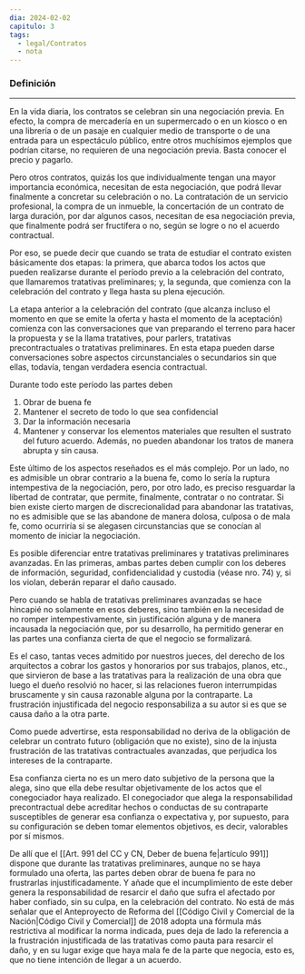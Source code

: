 ```yaml
---
dia: 2024-02-02
capitulo: 3
tags:
  - legal/Contratos
  - nota
---
```

### Definición
---
En la vida diaria, los contratos se celebran sin una negociación previa. En efecto, la compra de mercadería en un supermercado o en un kiosco o en una librería o de un pasaje en cualquier medio de transporte o de una entrada para un espectáculo público, entre otros muchísimos ejemplos que podrían citarse, no requieren de una negociación previa. Basta conocer el precio y pagarlo. 

Pero otros contratos, quizás los que individualmente tengan una mayor importancia económica, necesitan de esta negociación, que podrá llevar finalmente a concretar su celebración o no. La contratación de un servicio profesional, la compra de un inmueble, la concertación de un contrato de larga duración, por dar algunos casos, necesitan de esa negociación previa, que finalmente podrá ser fructífera o no, según se logre o no el acuerdo contractual.

Por eso, se puede decir que cuando se trata de estudiar el contrato existen básicamente dos etapas: la primera, que abarca todos los actos que pueden realizarse durante el período previo a la celebración del contrato, que llamaremos tratativas preliminares; y, la segunda, que comienza con la celebración del contrato y llega hasta su plena ejecución. 

La etapa anterior a la celebración del contrato (que alcanza incluso el momento en que se emite la oferta y hasta el momento de la aceptación) comienza con las conversaciones que van preparando el terreno para hacer la propuesta y se la llama tratatives, pour parlers, tratativas precontractuales o tratativas preliminares. En esta etapa pueden darse conversaciones sobre aspectos circunstanciales o secundarios sin que ellas, todavía, tengan verdadera esencia contractual. 

Durante todo este período las partes deben
1. Obrar de buena fe
2. Mantener el secreto de todo lo que sea confidencial
3. Dar la información necesaria
4. Mantener y conservar los elementos materiales que resulten el sustrato del futuro acuerdo. Además, no pueden abandonar los tratos de manera abrupta y sin causa.

Este último de los aspectos reseñados es el más complejo. Por un lado, no es admisible un obrar contrario a la buena fe, como lo sería la ruptura intempestiva de la negociación, pero, por otro lado, es preciso resguardar la libertad de contratar, que permite, finalmente, contratar o no contratar. Si bien existe cierto margen de discrecionalidad para abandonar las tratativas, no es admisible que se las abandone de manera dolosa, culposa o de mala fe, como ocurriría si se alegasen circunstancias que se conocían al momento de iniciar la negociación. 

Es posible diferenciar entre tratativas preliminares y tratativas preliminares avanzadas. En las primeras, ambas partes deben cumplir con los deberes de información, seguridad, confidencialidad y custodia (véase nro. 74) y, si los violan, deberán reparar el daño causado.

Pero cuando se habla de tratativas preliminares avanzadas se hace hincapié no solamente en esos deberes, sino también en la necesidad de no romper intempestivamente, sin justificación alguna y de manera incausada la negociación que, por su desarrollo, ha permitido generar en las partes una confianza cierta de que el negocio se formalizará. 

Es el caso, tantas veces admitido por nuestros jueces, del derecho de los arquitectos a cobrar los gastos y honorarios por sus trabajos, planos, etc., que sirvieron de base a las tratativas para la realización de una obra que luego el dueño resolvió no hacer, si las relaciones fueron interrumpidas bruscamente y sin causa razonable alguna por la contraparte. La frustración injustificada del negocio responsabiliza a su autor si es que se causa daño a la otra parte.

Como puede advertirse, esta responsabilidad no deriva de la obligación de celebrar un contrato futuro (obligación que no existe), sino de la injusta frustración de las tratativas contractuales avanzadas, que perjudica los intereses de la contraparte. 

Esa confianza cierta no es un mero dato subjetivo de la persona que la alega, sino que ella debe resultar objetivamente de los actos que el conegociador haya realizado. El conegociador que alega la responsabilidad precontractual debe acreditar hechos o conductas de su contraparte susceptibles de generar esa confianza o expectativa y, por supuesto, para su configuración se deben tomar elementos objetivos, es decir, valorables por sí mismos. 

De allí que el [[Art. 991 del CC y CN, Deber de buena fe|artículo 991]] dispone que durante las tratativas preliminares, aunque no se haya formulado una oferta, las partes deben obrar de buena fe para no frustrarlas injustificadamente. Y añade que el incumplimiento de este deber genera la responsabilidad de resarcir el daño que sufra el afectado por haber confiado, sin su culpa, en la celebración del contrato. No está de más señalar que el Anteproyecto de Reforma del [[Código Civil y Comercial de la Nación|Código Civil y Comercial]] de 2018 adopta una fórmula más restrictiva al modificar la norma indicada, pues deja de lado la referencia a la frustración injustificada de las tratativas como pauta para resarcir el daño, y en su lugar exige que haya mala fe de la parte que negocia, esto es, que no tiene intención de llegar a un acuerdo.
